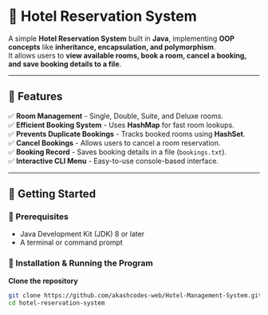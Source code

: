 # 🏨 Hotel Reservation System

A simple **Hotel Reservation System** built in **Java**, implementing **OOP concepts** like **inheritance, encapsulation, and polymorphism**.  
It allows users to **view available rooms, book a room, cancel a booking, and save booking details to a file**.

---

## 📜 Features
✅ **Room Management** - Single, Double, Suite, and Deluxe rooms.  
✅ **Efficient Booking System** - Uses **HashMap** for fast room lookups.  
✅ **Prevents Duplicate Bookings** - Tracks booked rooms using **HashSet**.  
✅ **Cancel Bookings** - Allows users to cancel a room reservation.  
✅ **Booking Record** - Saves booking details in a file (`bookings.txt`).  
✅ **Interactive CLI Menu** - Easy-to-use console-based interface.  

---

## 🚀 Getting Started

### 🔹 Prerequisites
- Java Development Kit (JDK) 8 or later  
- A terminal or command prompt  

### 🔹 Installation & Running the Program
**Clone the repository**  
   ```sh
   git clone https://github.com/akashcodes-web/Hotel-Management-System.git
   cd hotel-reservation-system
